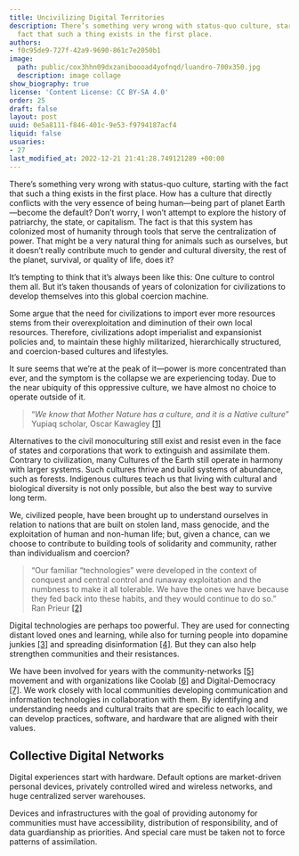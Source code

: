 ```yaml
---
title: Uncivilizing Digital Territories
description: There’s something very wrong with status-quo culture, starting with the
  fact that such a thing exists in the first place.
authors:
- f0c95de9-727f-42a9-9690-861c7e2050b1
image:
  path: public/cox3hhn09dxzaniboooad4yofnqd/luandro-700x350.jpg
  description: image collage
show_biography: true
license: 'Content License: CC BY-SA 4.0'
order: 25
draft: false
layout: post
uuid: 0e5a8111-f846-401c-9e53-f9794187acf4
liquid: false
usuaries:
- 27
last_modified_at: 2022-12-21 21:41:28.749121289 +00:00
---
```


<p>There’s something very wrong with status-quo culture, starting with the fact that such a thing exists in the first place. How has a culture that directly conflicts with the very essence of being human—being part of planet Earth—become the default? Don’t worry, I won’t attempt to explore the history of patriarchy, the state, or capitalism. The fact is that this system has colonized most of humanity through tools that serve the centralization of power. That might be a very natural thing for animals such as ourselves, but it doesn’t really contribute much to gender and cultural diversity, the rest of the planet, survival, or quality of life, does it?</p><p>It’s tempting to think that it’s always been like this: One culture to control them all. But it’s taken thousands of years of colonization for civilizations to develop themselves into this global coercion machine.</p><p>Some argue that the need for civilizations to import ever more resources stems from their overexploitation and diminution of their own local resources. Therefore, civilizations adopt imperialist and expansionist policies and, to maintain these highly militarized, hierarchically structured, and coercion-based cultures and lifestyles.</p><p>It sure seems that we’re at the peak of it—power is more concentrated than ever, and the symptom is the collapse we are experiencing today. Due to the near ubiquity of this oppressive culture, we have almost no choice to operate outside of it.</p><blockquote class="blockquote"><p>“<em>We know that Mother Nature has a culture, and it is a Native culture</em>” Yupiaq scholar, Oscar Kawagley <a href="https://two.compost.digital/uncivilizing-digital-territories/#footnote-block-2" rel="noopener" referrerpolicy="strict-origin-when-cross-origin">[1]</a></p></blockquote><p>Alternatives to the civil monoculturing still exist and resist even in the face of states and corporations that work to extinguish and assimilate them. Contrary to civilization, many Cultures of the Earth still operate in harmony with larger systems. Such cultures thrive and build systems of abundance, such as forests. Indigenous cultures teach us that living with cultural and biological diversity is not only possible, but also the best way to survive long term.</p><p>We, civilized people, have been brought up to understand ourselves in relation to nations that are built on stolen land, mass genocide, and the exploitation of human and non-human life; but, given a chance, can we choose to contribute to building tools of solidarity and community, rather than individualism and coercion?</p><blockquote class="blockquote"><p>“Our familiar “technologies” were developed in the context of conquest and central control and runaway exploitation and the numbness to make it all tolerable. We have the ones we have because they fed back into these habits, and they would continue to do so.” Ran Prieur <a href="https://two.compost.digital/uncivilizing-digital-territories/#footnote-block-3" rel="noopener" referrerpolicy="strict-origin-when-cross-origin">[2]</a></p></blockquote><p>Digital technologies are perhaps too powerful. They are used for connecting distant loved ones and learning, while also for turning people into dopamine junkies <a href="https://two.compost.digital/uncivilizing-digital-territories/#footnote-block-4" rel="noopener" referrerpolicy="strict-origin-when-cross-origin">[3]</a> and spreading disinformation <a href="https://two.compost.digital/uncivilizing-digital-territories/#footnote-block-5" rel="noopener" referrerpolicy="strict-origin-when-cross-origin">[4]</a>. But they can also help strengthen communities and their resistances.</p><p>We have been involved for years with the community-networks <a href="https://two.compost.digital/uncivilizing-digital-territories/#footnote-block-community-networks" rel="noopener" referrerpolicy="strict-origin-when-cross-origin">[5]</a> movement and with organizations like Coolab <a href="https://two.compost.digital/uncivilizing-digital-territories/#footnote-block-coolab" rel="noopener" referrerpolicy="strict-origin-when-cross-origin">[6]</a> and Digital-Democracy <a href="https://two.compost.digital/uncivilizing-digital-territories/#footnote-block-digital-democracy" rel="noopener" referrerpolicy="strict-origin-when-cross-origin">[7]</a>. We work closely with local communities developing communication and information technologies in collaboration with them. By identifying and understanding needs and cultural traits that are specific to each locality, we can develop practices, software, and hardware that are aligned with their values.</p><h2 id="collective-digital-networks">Collective Digital Networks</h2><p>Digital experiences start with hardware. Default options are market-driven personal devices, privately controlled wired and wireless networks, and huge centralized server warehouses.</p><p>Devices and infrastructures with the goal of providing autonomy for communities must have accessibility, distribution of responsibility, and of data guardianship as priorities. And special care must be taken not to force patterns of assimilation.</p>
